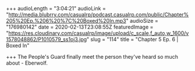 +++
audioLength = "3:04:21"
audioLink = "http://media.blubrry.com/casualrp/podcast.casualrp.com/public/Chapter%205%20Ep.%206%20%7C%20Boxed%20In.mp3"
audioSize = "176980142"
date = 2020-02-13T23:08:55Z
featuredImage = "https://res.cloudinary.com/casualrp/image/upload/c_scale,f_auto,w_1600/v1578048862/P1010579_ss1oj3.jpg"
slug = "114"
title = "Chapter 5 Ep. 6 | Boxed In"

+++
The People's Guard finally meet the person they've heard so much about - Eberwolf.